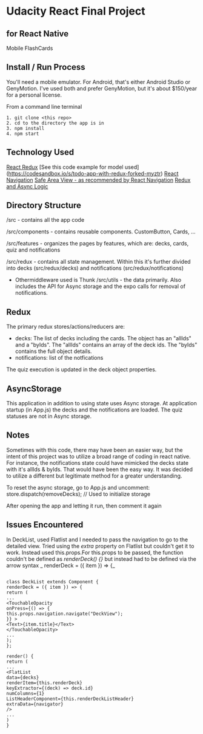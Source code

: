 # Udacity React Final Project

## for React Native

Mobile FlashCards

## Install / Run Process

You'll need a mobile emulator. For Android, that's either Android Studio or GenyMotion. I've used both and prefer GenyMotion, but it's about \$150/year for a personal license.

From a command line terminal

```
1. git clone <this repo>
2. cd to the directory the app is in
3. npm install
4. npm start
```

## Technology Used

[React Redux](https://react-redux.js.org/)
[See this code example for model used] (https://codesandbox.io/s/todo-app-with-redux-forked-myztr)
[React Navigation]()
[Safe Area View - as recommended by React Navigation](https://github.com/th3rdwave/react-native-safe-area-context)
[Redux and Async Logic](https://redux.js.org/tutorials/fundamentals/part-6-async-logic)

## Directory Structure

/src - contains all the app code

/src/components - contains reusable components. CustomButton, Cards, ...

/src/features - organizes the pages by features, which are: decks, cards, quiz and notifications

/src/redux - contains all state management. Within this it's further divided into decks (src/redux/decks) and notifications (src/redux/notifications)

- Othermiddleware used is Thunk
  /src/utils - the data primarily. Also includes the API for Async storage and the expo calls for removal of notifications.

## Redux

The primary redux stores/actions/reducers are:

- decks: The list of decks including the cards. The object has an "allIds" and a "byIds". The "allIds" contains an array of the deck ids. The "byIds" contains the full object details.
- notifications: list of the notfications

The quiz execution is updated in the deck object properties.

## AsyncStorage

This application in addition to using state uses Async storage. At application startup (in App.js) the decks and the notifications are loaded. The quiz statuses are not in Async storage.

## Notes

Sometimes with this code, there may have been an easier way, but the intent of this project was to utilize a broad range of coding in react native. For instance, the notifications state could have mimicked the decks state with it's allIds & byIds. That would have been the easy way. It was decided to utilize a different but legitimate method for a greater understanding.

To reset the async storage, go to App.js and uncomment:
store.dispatch(removeDecks); // Used to initialize storage

After opening the app and letting it run, then comment it again

## Issues Encountered

In DeckList, used Flatlist and I needed to pass the navigation to go to the detailed view. Tried using the _extra_ property on Flatlist but couldn't get it to work. Instead used this.props.For this.props to be passed, the function couldn't be defined as _renderDeck() {}_ but instead had to be defined via the arrow syntax _ renderDeck = ({ item }) => {_

```

class DeckList extends Component {
renderDeck = ({ item }) => {
return (
...
<TouchableOpacity
onPress={() => {
this.props.navigation.navigate("DeckView");
}} >
<Text>{item.title}</Text>
</TouchableOpacity>
...
);
};

render() {
return (
...
<FlatList
data={decks}
renderItem={this.renderDeck}
keyExtractor={(deck) => deck.id}
numColumns={1}
ListHeaderComponent={this.renderDeckListHeader}
extraData={navigator}
/>
...
)
}

```

```

```
